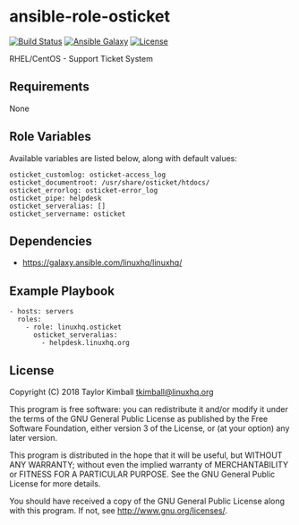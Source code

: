 # ansible-role-osticket

[![Build Status](https://travis-ci.org/linuxhq/ansible-role-osticket.svg?branch=master)](https://travis-ci.org/linuxhq/ansible-role-osticket)
[![Ansible Galaxy](https://img.shields.io/badge/ansible--galaxy-osticket-blue.svg?style=flat)](https://galaxy.ansible.com/linuxhq/osticket)
[![License](https://img.shields.io/badge/license-GPLv3-brightgreen.svg?style=flat)](COPYING)

RHEL/CentOS - Support Ticket System

## Requirements

None

## Role Variables

Available variables are listed below, along with default values:

    osticket_customlog: osticket-access_log
    osticket_documentroot: /usr/share/osticket/htdocs/
    osticket_errorlog: osticket-error_log
    osticket_pipe: helpdesk
    osticket_serveralias: []
    osticket_servername: osticket

## Dependencies

 * https://galaxy.ansible.com/linuxhq/linuxhq/

## Example Playbook

    - hosts: servers
      roles:
        - role: linuxhq.osticket
          osticket_serveralias:
            - helpdesk.linuxhq.org

## License

Copyright (C) 2018 Taylor Kimball <tkimball@linuxhq.org>

This program is free software: you can redistribute it and/or modify
it under the terms of the GNU General Public License as published by
the Free Software Foundation, either version 3 of the License, or
(at your option) any later version.

This program is distributed in the hope that it will be useful,
but WITHOUT ANY WARRANTY; without even the implied warranty of
MERCHANTABILITY or FITNESS FOR A PARTICULAR PURPOSE. See the
GNU General Public License for more details.

You should have received a copy of the GNU General Public License
along with this program. If not, see <http://www.gnu.org/licenses/>.
